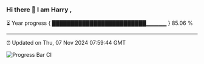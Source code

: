 ### Hi there 👋 I am Harry , 

⏳ Year progress { █████████████████████████▁▁▁▁▁ } 85.06 %

---

⏰ Updated on Thu, 07 Nov 2024 07:59:44 GMT

![Progress Bar CI](https://github.com/duykhang68/duykhang68/workflows/Progress%20Bar%20CI/badge.svg)
